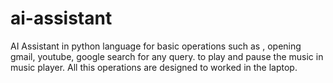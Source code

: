 # ai-assistant
AI Assistant in python language for basic operations such as , opening gmail, youtube, google search for any query. to play and pause the music in music player. All this operations are designed to worked in the laptop.  
